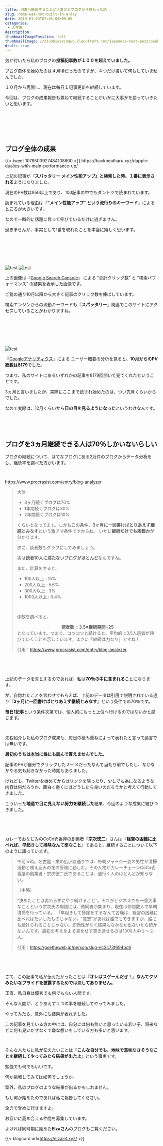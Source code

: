 ```yaml
---
title: 何事も継続することが大事だとブログから教わった話
slug: rome-was-not-built-in-a-day
date: 2019-01-03T07:05:04+09:00
categories: 
 - 人生論
description: 
thumbnailImagePosition: left
thumbnailImage: //d1u9biwaxjngwg.cloudfront.net/japanese-test-post/peak-140.jpg
draft: true
---
```

<!--more-->

気が付いたら私のブログの<strong>投稿記事数が１００を超えていました。</strong>

ブログ自体を始めたのは４月頃だったのですが、４つだけ書いて何もしていませんでした。

１０月から再開し、現在は毎日１記事更新を継続しています。

今回は、ブログの成果報告も兼ねて継続することがいかに大事かを語っていきたいと思います。

&nbsp;

&nbsp;

&nbsp;
<h2>ブログ全体の成果</h2>
{{< tweet 1079503927484108800 >}}
https://hackheatharu.xyz/dapple-dualies-with-main-performance-up/

上記の記事が『<strong>スパッタリー メイン性能アップ』と検索した時、１番に表示される</strong>ようになりました。

現在のPV数は950以上であり、100記事の中でもダントツで読まれています。

読まれている理由は『<strong>”メイン性能アップ” という流行りのキーワード</strong>』によるところが大きいです。

なので一時的に話題に昇って伸びているだけに過ぎません。

過ぎませんが、事実として1番を取れたことを本当に嬉しく思います。

&nbsp;

&nbsp;

&nbsp;

![test](/img/2019/01/canva-photo-editor.png)
![test](/img/2019/01/canva-photo-editor-1.png)
&nbsp;

上の画像は『<a href="https://search.google.com/search-console/about?hl=ja">Google Search Console</a>』 による ”合計クリック数” と ”検索パフォーマンス” の結果を表示した画像です。

ご覧の通り10月以降から大きく記事のクリック数を伸ばしています。

検索エンジンからの流動キーワードも『<strong>スパッタリー</strong>』関連でこのサイトにアクセスしていることがわかりますね。

&nbsp;

&nbsp;

&nbsp;

![test](/img/2019/01/canva-photo-editor-3.png)
&nbsp;

『<a href="https://marketingplatform.google.com/intl/ja_ALL/about/analytics/">Googleアナリティクス</a>』による ユーザー概要の分析を見ると、<strong>10月からのPV総数は8179</strong>でした。

つまり、私のサイトにあるいずれかの記事を8179回開いて見てくれたということです。

3ヵ月と言いましたが、実際にここまで読まれ始めたのは、つい先月くらいからでした。

なので実際は、12月くらいから<strong>日の目を見るようになった</strong>というわけなんです。

&nbsp;

&nbsp;
<h2>ブログを3ヵ月継続できる人は70％しかいないらしい</h2>
ブログの継続について、はてなブログにある2万件のブログからデータ分析をし、継続率を調べた方がいます。

&nbsp;

https://www.procrasist.com/entry/blog-analyzer
<blockquote>大体
<ul>
 	<li>3ヶ月続くブログは70%</li>
 	<li>1年間続くブログは30%</li>
 	<li>2年間続くブログは10%</li>
</ul>
くらいとなってます。しかもこの条件、<strong>3ヶ月に一回書けばとりあえず継続とみなす</strong>という激アマ条件ですからね。 いかに<strong>継続だけでも困難か</strong>が分かります。

次に、読者数もグラフにしてみましょう。

実は<b>読者10人に満たないブログがほとんど</b>なんですね。

また、計算をすると、
<ul>
 	<li>100人以上 : 15%</li>
 	<li>200人以上 : 5.6%</li>
 	<li>300人以上 : 3%</li>
 	<li>1000人以上 : 0.4%</li>
</ul>
&nbsp;

係数を調べると、

<center><b>読者数 = 3.5×継続期間+25</b></center>となっています。つまり、コツコツと続けると、平均的に3.5人読者が伸びていくことを示しています。まさに「継続は力なり」ですね！

引用：<a href="https://www.procrasist.com/entry/blog-analyzer">https://www.procrasist.com/entry/blog-analyzer</a></blockquote>
&nbsp;

&nbsp;

上記のデータを真とするのであれば、私は<strong>70％の中に含まれる</strong>ことになります。

が、自惚れたことを言わせてもらえば、上記のデータは引用で説明されている通り『<strong>3ヶ月に一回書けばとりあえず継続とみなす</strong>』という条件での70％です。

<strong>毎日1記事</strong>という条件次第では、個人的にもっと上位へ行けるのではないかと感じます。

&nbsp;

先程紹介した私のブログ成果も、毎日の積み重ねによって表れたと言って過言では無いです。

<strong>最初のうちは本当に誰にも読んで貰えませんでした。</strong>

記事のPVが自分でクリックした２～３だったなんて当たり前でしたし、なかなかやる気も起きなかった時期もありました。

けれども、Twitterを始めてからはリンクを張ったり、少しでも為になるような内容は何だろうか、面白く書くにはどうしたら良いのだろうかと考えて行動してきました。

こういった<strong>地道で目に見えない努力を継続した</strong>結果、今回のような成果に結びつきました。

&nbsp;

&nbsp;

カレーでおなじみのCoCo壱番屋の創業者『<strong>宗次徳二</strong>』さんは『<strong>経営の困難に比べれば、早起きして掃除なんて楽なこと</strong>』であると、継続することについて以下のように語っています。
<blockquote>午前６時。名古屋・栄の広小路通りでは、毎朝ジャージー姿の男性が清掃活動と植え込みの花の管理に勤しむ。その人物がカレーチェーンCoCo壱番屋の創業者・宗次徳二氏であることは、道行く人のほとんどが知らない。

（中略）

“決めたことは変わらずにやり続けること”。それがビジネスでも一番大事なことという宗次氏の周囲には、賛同者が集まり、現在は仲間数人で早朝清掃を行っている。
「早起きして掃除をするなんて苦痛は、経営の困難に比べればたいしたものじゃない。“意志”があれば誰でもできますが、誰にも続けられることじゃない。即効性がなく結果もなかなか出ないから続かないんです。最初の考えをよそ見をせず貫き通せるのは1000人中１～２人。

引用：<a href="https://goetheweb.jp/person/slug-nc2c73f694bc6">https://goetheweb.jp/person/slug-nc2c73f694bc6</a></blockquote>
&nbsp;

&nbsp;

さて、この記事で私が伝えたかったことは『<strong>オレはスゲーんだぜ！</strong>』<strong>なんてクソみたいなプライドを披露するためでは決してありません。</strong>

正直、私自身は優秀でも何でもない人間です。

そんな人間が、とりあえず１つの事を継続してやってみました。

やってみたら、意外にも結果が表れました。

この記事を見ている方の中には、自分には何も無いと思っている若い子、将来などに何も見いだせなくて嫌な想いをしている方も多いと思います。

&nbsp;

そんな人たちに私が伝えたいことは『<strong>こんな自分でも、地味で意味なさそうなことを継続してやってみたら結果が出たよ</strong>』という事実です。

勉強でも何でもいいです。

何か挑戦してみては如何でしょうか。

案外、私のブログのような結果が出るかもしれません。

もし何か始めたのであれば私に報告してください。

全力で誉めに行きますよ。

お互いに高め合える仲間を募集しています。

よければ同時期に始めた<strong>Elzaさん</strong>のブログもご覧ください。

{{< blogcard url=https://elzalet.xyz/ >}}